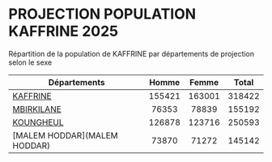 # PROJECTION POPULATION KAFFRINE 2025
	
Répartition de la population de KAFFRINE par départements de projection selon le sexe
	
| Départements  | Homme | Femme | Total |
| --------- |:-----:|:-----:|:-----:|
| [KAFFRINE](KAFFRINE) | 155421 | 163001 | 318422 |
| [MBIRKILANE](MBIRKILANE) | 76353 | 78839 | 155192 |
| [KOUNGHEUL](KOUNGHEUL) | 126878 | 123716 | 250593 |
| [MALEM HODDAR](MALEM HODDAR) | 73870 | 71272 | 145142 |
